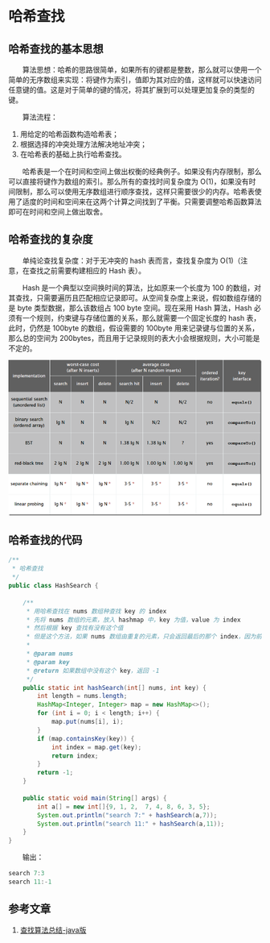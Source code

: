#  哈希查找

## 哈希查找的基本思想

　　算法思想：哈希的思路很简单，如果所有的键都是整数，那么就可以使用一个简单的无序数组来实现：将键作为索引，值即为其对应的值，这样就可以快速访问任意键的值。这是对于简单的键的情况，将其扩展到可以处理更加复杂的类型的键。

　　算法流程：

1. 用给定的哈希函数构造哈希表；
2. 根据选择的冲突处理方法解决地址冲突；
3. 在哈希表的基础上执行哈希查找。

　　哈希表是一个在时间和空间上做出权衡的经典例子。如果没有内存限制，那么可以直接将键作为数组的索引。那么所有的查找时间复杂度为 O(1)，如果没有时间限制，那么可以使用无序数组进行顺序查找，这样只需要很少的内存。哈希表使用了适度的时间和空间来在这两个计算之间找到了平衡。只需要调整哈希函数算法即可在时间和空间上做出取舍。

## 哈希查找的复杂度

　　单纯论查找复杂度：对于无冲突的 hash 表而言，查找复杂度为 O(1)（注意，在查找之前需要构建相应的 Hash 表）。

　　Hash 是一个典型以空间换时间的算法，比如原来一个长度为 100 的数组，对其查找，只需要遍历且匹配相应记录即可。从空间复杂度上来说，假如数组存储的是 byte 类型数据，那么该数组占 100 byte 空间。现在采用 Hash 算法，Hash 必须有一个规则，约束键与存储位置的关系，那么就需要一个固定长度的 hash 表，此时，仍然是 100byte 的数组，假设需要的 100byte 用来记录键与位置的关系，那么总的空间为 200bytes，而且用于记录规则的表大小会根据规则，大小可能是不定的。

![](image/哈希查找的复杂度.png)

## 哈希查找的代码

```java
/**
 * 哈希查找
 */
public class HashSearch {

    /**
     * 用哈希查找在 nums 数组种查找 key 的 index
     * 先将 nums 数组的元素，放入 hashmap 中，key 为值，value 为 index
     * 然后根据 key 查找有没有这个值
     * 但是这个方法，如果 nums 数组由重复的元素，只会返回最后的那个 index，因为前面的被覆盖了
     *
     * @param nums
     * @param key
     * @return 如果数组中没有这个 key，返回 -1
     */
    public static int hashSearch(int[] nums, int key) {
        int length = nums.length;
        HashMap<Integer, Integer> map = new HashMap<>();
        for (int i = 0; i < length; i++) {
            map.put(nums[i], i);
        }
        if (map.containsKey(key)) {
            int index = map.get(key);
            return index;
        }
        return -1;
    }

    public static void main(String[] args) {
        int a[] = new int[]{9, 1, 2,  7, 4, 8, 6, 3, 5};
        System.out.println("search 7:" + hashSearch(a,7));
        System.out.println("search 11:" + hashSearch(a,11));
    }
}

```

　　输出：

```java
search 7:3
search 11:-1
```

## 参考文章

1. [查找算法总结-java版](https://blog.csdn.net/xushiyu1996818/article/details/90604118)

